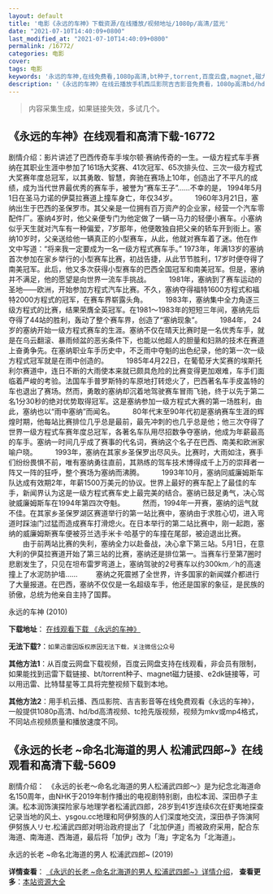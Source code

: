 ```yaml
---
layout: default
title: '电影《永远的车神》下载资源/在线播放/视频地址/1080p/高清/蓝光'
date: "2021-07-10T14:40:09+0800"
last_modified_at: "2021-07-10T14:40:09+0800"
permalink: /16772/
categories: 电影
cover:
tags: 电影
keywords: '永远的车神,在线免费看,1080p高清,bt种子,torrent,百度云盘,magnet,磁力链,迅雷下载资源'
description: '《永远的车神》在线云播放手机西瓜影院吉吉影音免费看，1080p高清bd/hd未删减完整版和tc抢先枪版，mkv/mp4格式，附带bt/torrent种子、magnet/磁力链、百度云盘、网盘资源迅雷下载链接'
---
```


>内容采集生成，如果链接失效，多试几个。


## 《永远的车神》在线观看和高清下载-16772

剧情介绍：影片讲述了巴西传奇车手埃尔顿·赛纳传奇的一生。一级方程式车手赛纳在其职业生涯中参加了161场大奖赛、41次冠军、65次排头位、三次一级方程式大奖赛年度总冠军，以其勇敢、智慧，奔驰在赛场上10年，创造出了不平凡的成绩，成为当代世界最优秀的赛车手，被誉为“赛车王子”……不幸的是， 1994年5月1日在圣马力诺的伊莫拉赛道上撞车身亡，年仅34岁。  　　1960年3月21日，塞纳出生于巴西的圣保罗市。其父亲是一位拥有百万资产的企业家，经营一个汽车零配件厂。塞纳4岁时，他父亲便专门为他定做了一辆一马力的轻便小赛车。小塞纳似乎天生就对汽车有一种偏爱，7岁那年，他便敢独自把父亲的轿车开到街上。塞纳10岁时，父亲送给他一辆真正的小型赛车，从此，他就对赛车着了迷。他在作文中写道：“将来我一定要成为一名一级方程式赛车手。” 1973年，年满13岁的塞纳首次参加在家乡举行的小型赛车比赛，初战告捷，从此节节胜利，17岁时便夺得了南美冠军。此后，他又多次获得小型赛车的巴西全国冠军和南美冠军。但是，塞纳并不满足，他的愿望是向世界一流车手挑战。  　　1981年，塞纳到了赛车运动的圣地——欧洲，开始参加方程式汽车比赛。不久，塞纳夺得福特1600方程式和福特2000方程式的冠军，在赛车界崭露头角。  　　1983年，塞纳集中全力角逐三级方程式的比赛，结果荣膺全英冠军。在1981～1983年的短短三年间，塞纳先后夺得了44站的胜利，轰动了整个赛车界，创造了“塞纳现象”。  　　1984年， 24岁的塞纳开始一级方程式赛车的生涯。塞纳不仅在晴天比赛时是一名优秀车手，就是在乌云翻滚、暴雨倾盆的恶劣条件下，也能以他超人的胆量和妇熟的技术在赛道上奋勇争先。在塞纳职业车手历史中，不乏雨中夺魁的出色纪录，他的第一次一级方程式冠军就是在雨中创造的。  　　1985年4月22日，在葡萄牙大奖赛的埃斯托利尔赛道中，连日不断的大雨使本来就已颇具危险的比赛变得更加艰难，车手们面临着严峻的考验。法国车手普罗斯特的车原地打转熄火了，巴西著名车手皮盖特的车也退出了赛场。然而，勇敢的塞纳却沉着地驾驶赛车冒雨飞驰，终于以先于第二名1分30秒的绝对优势取得冠军。这是塞纳参加一级方程式大赛的第一场胜利，由此，塞纳也以“雨中塞纳”而闻名。  　　80年代末至90年代初是塞纳赛车生涯的辉煌时期，他每站比赛排位几乎总是最前，最先冲刺的也几乎总是他；他三次夺得了世界一级方程式车赛年度总冠军，各著名车队用尽招数争夺塞纳，他成为年薪最高的车手。塞纳一时间几乎成了赛事的代名词，赛纳这个名子在巴西、南美和欧洲家喻户晓。  　　1993年，塞纳在其家乡圣保罗出尽风头。比赛时，大雨如注，赛手们纷纷畏惧不前，唯有塞纳勇往直前，其熟练的驾车技术博得成千上万的崇拜者一阵又一阵的狂呼，整个赛场为塞纳而沸腾。  　　1993年10月，塞纳同威廉姆斯车队达成有效期2年，年薪1500万美元的协议。世界上最好的赛车配上了最佳的车手，新闻界认为这是一级方程式赛车史上最完美的结合。塞纳已鼓足勇气，决心驾驶威廉姆斯车在1994年第四次夺魁。  　　然而，1994年一开赛，塞纳的运气就不佳。在其家乡圣保罗湖区赛道举行的第一站比赛中，塞纳由于求胜心切，进入弯道时踩油门过猛而造成赛车打滑熄火。在日本举行的第二站比赛中，刚一起跑，塞纳的威廉姆斯赛车便被芬兰选手米卡·哈基宁的车撞在尾部，被迫退出比赛。  　　由于前两站比赛的失利，塞纳全力以赴备战，决心拿下第三站。5月1日，在意大利的伊莫拉赛道开始了第三站的比赛，塞纳还是排位第一。当赛车行至第7圈时悲剧发生了，只见在坦布雷罗弯道上，塞纳驾驶的2号赛车以约300km／h的高速撞上了水泥防护墙……  　　塞纳之死震撼了全世界，许多国家的新闻媒介都进行了大量报道。在巴西，塞纳不仅仅是一名超级车手，他还是国家的象征，是民族的骄傲，总统为他亲自主持了国葬。


永远的车神 (2010)

**下载地址**： [在线观看下载 《永远的车神》](https://www.btbtdy.me/btdy/dy3892.html) 


**无法下载?**：`如果迅雷因版权原因无法下载，关注微信公众号 `

**其他方法1**：从百度云网盘下载视频，百度云网盘支持在线观看，非会员有限制，如果能找到迅雷下载链接、bt/torrent种子、magnet磁力链接、e2dk链接等，可以用迅雷、比特彗星等工具将完整视频下载到本地。

**其他方法2**：用手机云播、西瓜影院、吉吉影音等在线免费观看《永远的车神》，一般提供1080p高清、hd/bd高清视频、tc抢先版视频，视频为mkv或mp4格式，不同站点视频质量和播放速度不同。


## 《永远的长老 ~命名北海道的男人 松浦武四郎~》在线观看和高清下载-5609

剧情介绍：　《永远的长老～命名北海道的男人松浦武四郎～》是为纪念北海道命名150周年，由NHK于2019年制作播出的电视剧特别剧，由松本润、深田恭子主演。松本润饰演探险家与地理学者松浦武四郎，28岁到41岁连续6次在虾夷地探查记录当地的风土、ysgou.cc地理和阿伊努族的人们深度地交流，深田恭子饰演阿伊努族人リセ.松浦武四郎对明治政府提出了「北加伊道」而被政府采用，配合东海道、南海道、西海道，最后将「加伊」改为「海」字定名为「北海道」。


永远的长老 ~命名北海道的男人 松浦武四郎~ (2019)

**详情查看**： [《永远的长老 ~命名北海道的男人 松浦武四郎~》详情介绍](/movie/5609/)， **查看更多**：[本站资源大全](/movie/t/all/)

